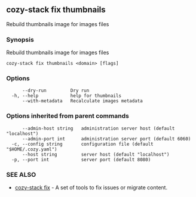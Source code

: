 ## cozy-stack fix thumbnails

Rebuild thumbnails image for images files

### Synopsis

Rebuild thumbnails image for images files

```
cozy-stack fix thumbnails <domain> [flags]
```

### Options

```
      --dry-run         Dry run
  -h, --help            help for thumbnails
      --with-metadata   Recalculate images metadata
```

### Options inherited from parent commands

```
      --admin-host string   administration server host (default "localhost")
      --admin-port int      administration server port (default 6060)
  -c, --config string       configuration file (default "$HOME/.cozy.yaml")
      --host string         server host (default "localhost")
  -p, --port int            server port (default 8080)
```

### SEE ALSO

* [cozy-stack fix](cozy-stack_fix.md)	 - A set of tools to fix issues or migrate content.

